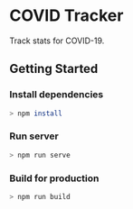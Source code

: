 # COVID Tracker

Track stats for COVID-19.

## Getting Started

### Install dependencies

```bash
> npm install
```

### Run server

```bash
> npm run serve
```

### Build for production

```bash
> npm run build
```
